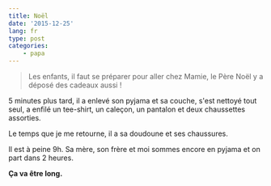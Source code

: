 ```yaml
---
title: Noël
date: '2015-12-25'
lang: fr
type: post
categories:
    - papa
---
```


> Les enfants, il faut se préparer pour aller chez Mamie, le Père Noël y a déposé des cadeaux aussi !

5 minutes plus tard, il a enlevé son pyjama et sa couche, s'est nettoyé tout seul, a enfilé un tee-shirt, un caleçon, un pantalon et deux chaussettes assorties.

Le temps que je me retourne, il a sa doudoune et ses chaussures.

Il est à peine 9h. Sa mère, son frère et moi sommes encore en pyjama et on part dans 2 heures.

**Ça va être long.**
